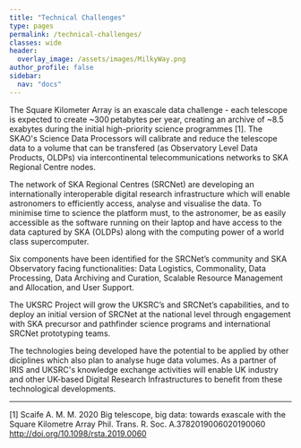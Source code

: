 ```yaml
---
title: "Technical Challenges"
type: pages
permalink: /technical-challenges/
classes: wide
header:
  overlay_image: /assets/images/MilkyWay.png
author_profile: false
sidebar: 
  nav: "docs"
--- 
```

The Square Kilometer Array is an exascale data challenge - each telescope is expected to create ~300 petabytes per year, creating an archive of ~8.5 exabytes during the initial high-priority science programmes [1]. The SKAO's Science Data Processors will calibrate and reduce the telescope data to a volume that can be transfered (as Observatory Level Data Products, OLDPs) via intercontinental telecommunications networks to SKA Regional Centre nodes.   

The network of SKA Regional Centres (SRCNet) are developing an internationally interoperable digital research infrastructure which will enable astronomers to efficiently access, analyse and visualise the data. To minimise time to science the platform must, to the astronomer, be as easily accessible as the software running on their laptop and have access to the data captured by SKA (OLDPs) along with the computing power of a world class supercomputer.   

Six components have been identified for the SRCNet’s community and SKA Observatory facing functionalities: Data Logistics, Commonality, Data Processing, Data Archiving and Curation, Scalable Resource Management and Allocation, and User Support.

The UKSRC Project will grow the UKSRC’s and SRCNet’s capabilities, and to deploy an initial version of SRCNet at the national level through engagement with SKA precursor and pathfinder science programs and international SRCNet prototyping teams.   

The technologies being developed have the potential to be applied by other diciplines which also plan to analyse huge data volumes. As a partner of IRIS and UKSRC's knowledge exchange activities will enable UK industry and other UK-based Digital Research Infrastructures to benefit from these technological developments.  

 

---

[1] Scaife A. M. M. 2020 Big telescope, big data: towards exascale with the Square Kilometre Array Phil. Trans. R. Soc. A.3782019006020190060
http://doi.org/10.1098/rsta.2019.0060
